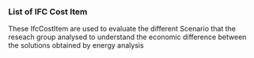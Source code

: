 ### List of IFC Cost Item

These IfcCostItem are used to evaluate the different Scenario that the reseach group analysed to understand the economic difference between the solutions obtained by energy analysis
